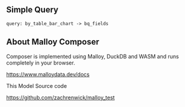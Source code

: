 
## Simple Query

<!-- malloy-query
name="By Table"
description="Look up information about a customer and view their history."
model="./bq_fields.malloy"
-->
```malloy
query: by_table_bar_chart -> bq_fields
```


## About Malloy Composer

Composer is implemented using Malloy, DuckDB and WASM and runs completely
in your browser.

  https://www.malloydata.dev/docs
  
 This Model Source code
 
 https://github.com/zachrenwick/malloy_test
  
